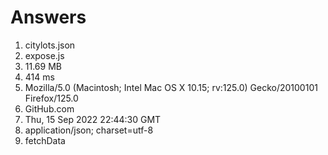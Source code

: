 # Answers
1. citylots.json
2. expose.js
3. 11.69 MB
4. 414 ms
5. Mozilla/5.0 (Macintosh; Intel Mac OS X 10.15; rv:125.0) Gecko/20100101 Firefox/125.0
6. GitHub.com
7. Thu, 15 Sep 2022 22:44:30 GMT
8. application/json; charset=utf-8
9. fetchData